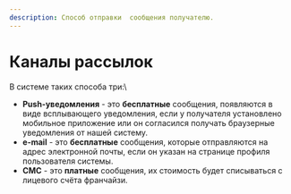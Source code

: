 ```yaml
---
description: Способ отправки  сообщения получателю.
---
```


# Каналы рассылок

В системе таких способа три:\


* **Push-уведомления** - это **бесплатные** сообщения, появляются в виде всплывающего уведомления, если у получателя установлено мобильное приложение или он согласился получать браузерные уведомления от нашей систему.
* **e-mail** - это **бесплатные** сообщения, которые отправляются на адрес электронной почты, если он указан на странице профиля пользователя системы.
* **CMC** - это **платные** сообщения, их стоимость будет списываться с лицевого счёта франчайзи.

